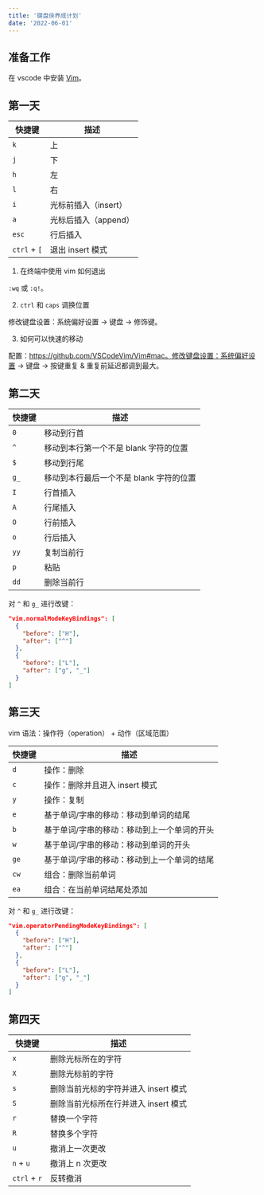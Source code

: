 ```yaml
---
title: '键盘侠养成计划'
date: '2022-06-01'
---
```


## 准备工作

在 vscode 中安装 [Vim](https://marketplace.visualstudio.com/items?itemName=vscodevim.vim)。

## 第一天

| 快捷键        | 描述               |
| ------------ | ----------------- |
| `k`          | 上                 |
| `j`          | 下                 |
| `h`          | 左                 |
| `l`          | 右                 |
| `i`          | 光标前插入（insert） |
| `a`          | 光标后插入（append） |
| `esc`        | 行后插入            |
| `ctrl` + `[` | 退出 insert 模式    |

1. 在终端中使用 vim 如何退出

`:wq` 或 `:q!`。

2. `ctrl` 和 `caps` 调换位置

修改键盘设置：系统偏好设置 -> 键盘 -> 修饰键。

3. 如何可以快速的移动

配置：https://github.com/VSCodeVim/Vim#mac。修改键盘设置：系统偏好设置 -> 键盘 -> 按键重复 & 重复前延迟都调到最大。

## 第二天

| 快捷键 | 描述                               |
| ----- | --------------------------------- |
| `0`   | 移动到行首                          |
| `^`   | 移动到本行第一个不是 blank 字符的位置  |
| `$`   | 移动到行尾                          |
| `g_`  | 移动到本行最后一个不是 blank 字符的位置 |
| `I`   | 行首插入                            |
| `A`   | 行尾插入                            |
| `O`   | 行前插入                            |
| `o`   | 行后插入                            |
| `yy`  | 复制当前行                          |
| `p`   | 粘贴                               |
| `dd`  | 删除当前行                          |

对 `^` 和 `g_` 进行改键：

``` json
"vim.normalModeKeyBindings": [
  {
    "before": ["H"],
    "after": ["^"]
  },
  {
    "before": ["L"],
    "after": ["g", "_"]
  } 
]
```

## 第三天

vim 语法：操作符（operation） + 动作（区域范围）

| 快捷键 | 描述                                 |
| ----- | ----------------------------------- |
| `d`   | 操作：删除                            |
| `c`   | 操作：删除并且进入 insert 模式          |
| `y`   | 操作：复制                            |
| `e`   | 基于单词/字串的移动：移动到单词的结尾      |
| `b`   | 基于单词/字串的移动：移动到上一个单词的开头 |
| `w`   | 基于单词/字串的移动：移动到单词的开头      |
| `ge`  | 基于单词/字串的移动：移动到上一个单词的结尾 |
| `cw`  | 组合：删除当前单词                      |
| `ea`  | 组合：在当前单词结尾处添加               |

对 `^` 和 `g_` 进行改键：

``` json
"vim.operatorPendingModeKeyBindings": [
  {
    "before": ["H"],
    "after": ["^"]
  },
  {
    "before": ["L"],
    "after": ["g", "_"]
  } 
]
```

## 第四天

| 快捷键        | 描述                             |
| ------------ | ------------------------------- |
| `x`          | 删除光标所在的字符                 |
| `X`          | 删除光标前的字符                   |
| `s`          | 删除当前光标的字符并进入 insert 模式 |
| `S`          | 删除当前光标所在行并进入 insert 模式 |
| `r`          | 替换一个字符                      |
| `R`          | 替换多个字符                      |
| `u`          | 撤消上一次更改                    |
| `n` + `u`    | 撤消上 n 次更改                    |
| `ctrl` + `r` | 反转撤消                         |
